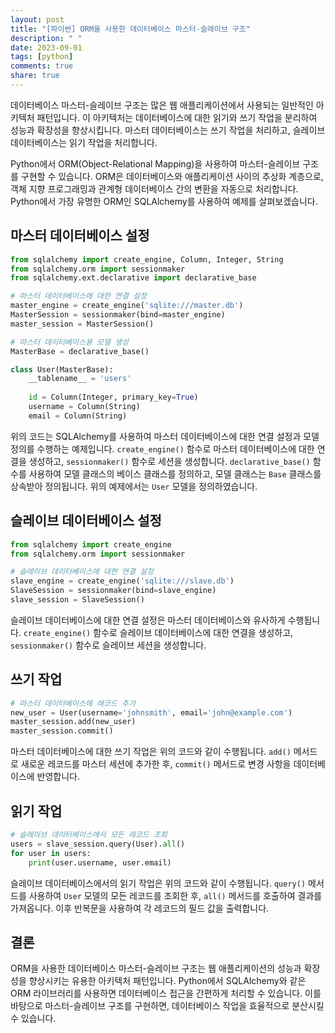 ```yaml
---
layout: post
title: "[파이썬] ORM을 사용한 데이터베이스 마스터-슬레이브 구조"
description: " "
date: 2023-09-01
tags: [python]
comments: true
share: true
---
```


데이터베이스 마스터-슬레이브 구조는 많은 웹 애플리케이션에서 사용되는 일반적인 아키텍처 패턴입니다. 이 아키텍처는 데이터베이스에 대한 읽기와 쓰기 작업을 분리하여 성능과 확장성을 향상시킵니다. 마스터 데이터베이스는 쓰기 작업을 처리하고, 슬레이브 데이터베이스는 읽기 작업을 처리합니다. 

Python에서 ORM(Object-Relational Mapping)을 사용하여 마스터-슬레이브 구조를 구현할 수 있습니다. ORM은 데이터베이스와 애플리케이션 사이의 추상화 계층으로, 객체 지향 프로그래밍과 관계형 데이터베이스 간의 변환을 자동으로 처리합니다. Python에서 가장 유명한 ORM인 SQLAlchemy를 사용하여 예제를 살펴보겠습니다.

## 마스터 데이터베이스 설정

```python
from sqlalchemy import create_engine, Column, Integer, String
from sqlalchemy.orm import sessionmaker
from sqlalchemy.ext.declarative import declarative_base

# 마스터 데이터베이스에 대한 연결 설정
master_engine = create_engine('sqlite:///master.db')
MasterSession = sessionmaker(bind=master_engine)
master_session = MasterSession()

# 마스터 데이터베이스용 모델 생성
MasterBase = declarative_base()

class User(MasterBase):
    __tablename__ = 'users'
    
    id = Column(Integer, primary_key=True)
    username = Column(String)
    email = Column(String)
```

위의 코드는 SQLAlchemy를 사용하여 마스터 데이터베이스에 대한 연결 설정과 모델 정의를 수행하는 예제입니다. `create_engine()` 함수로 마스터 데이터베이스에 대한 연결을 생성하고, `sessionmaker()` 함수로 세션을 생성합니다. `declarative_base()` 함수를 사용하여 모델 클래스의 베이스 클래스를 정의하고, 모델 클래스는 `Base` 클래스를 상속받아 정의됩니다. 위의 예제에서는 `User` 모델을 정의하였습니다.

## 슬레이브 데이터베이스 설정

```python
from sqlalchemy import create_engine
from sqlalchemy.orm import sessionmaker

# 슬레이브 데이터베이스에 대한 연결 설정
slave_engine = create_engine('sqlite:///slave.db')
SlaveSession = sessionmaker(bind=slave_engine)
slave_session = SlaveSession()
```

슬레이브 데이터베이스에 대한 연결 설정은 마스터 데이터베이스와 유사하게 수행됩니다. `create_engine()` 함수로 슬레이브 데이터베이스에 대한 연결을 생성하고, `sessionmaker()` 함수로 슬레이브 세션을 생성합니다.

## 쓰기 작업

```python
# 마스터 데이터베이스에 레코드 추가
new_user = User(username='johnsmith', email='john@example.com')
master_session.add(new_user)
master_session.commit()
```

마스터 데이터베이스에 대한 쓰기 작업은 위의 코드와 같이 수행됩니다. `add()` 메서드로 새로운 레코드를 마스터 세션에 추가한 후, `commit()` 메서드로 변경 사항을 데이터베이스에 반영합니다.

## 읽기 작업

```python
# 슬레이브 데이터베이스에서 모든 레코드 조회
users = slave_session.query(User).all()
for user in users:
    print(user.username, user.email)
```

슬레이브 데이터베이스에서의 읽기 작업은 위의 코드와 같이 수행됩니다. `query()` 메서드를 사용하여 `User` 모델의 모든 레코드를 조회한 후, `all()` 메서드를 호출하여 결과를 가져옵니다. 이후 반복문을 사용하여 각 레코드의 필드 값을 출력합니다.

## 결론

ORM을 사용한 데이터베이스 마스터-슬레이브 구조는 웹 애플리케이션의 성능과 확장성을 향상시키는 유용한 아키텍처 패턴입니다. Python에서 SQLAlchemy와 같은 ORM 라이브러리를 사용하면 데이터베이스 접근을 간편하게 처리할 수 있습니다. 이를 바탕으로 마스터-슬레이브 구조를 구현하면, 데이터베이스 작업을 효율적으로 분산시킬 수 있습니다.